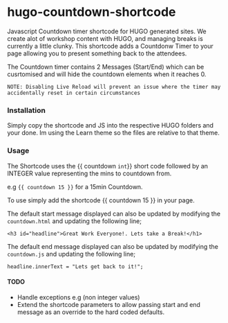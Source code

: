 # hugo-countdown-shortcode
Javascript Countdown timer shortcode for HUGO generated sites.
We create alot of workshop content with HUGO, and managing breaks is currently a little clunky. This shortcode adds a Countdonw Timer to your page allowing you to present something back to the attendees. 

The Countdown timer contains 2 Messages (Start/End) which can be cusrtomised and will hide the countdown elements when it reaches 0.

```NOTE: Disabling Live Reload will prevent an issue where the timer may accidentally reset in certain circumstances``` 

### Installation
Simply copy the shortcode and JS into the respective HUGO folders and your done. Im using the Learn theme so the files are relative to that theme. 

### Usage
The Shortcode uses the {{ countdown `int`}} short code followed by an  INTEGER value representing the mins to countdown from.

e.g ```{{ countdown 15 }}``` for a 15min Countdown.

To use simply add the shortcode {{ countdown 15 }} in your page. 

The default start message displayed can also be updated by modifying the `countdown.html` and updating the following line;

```<h3 id="headline">Great Work Everyone!. Lets take a Break!</h1>```

The default end message displayed can also be updated by modifying the `countdown.js` and updating the following line;

```headline.innerText = "Lets get back to it!";```


#### TODO
+ Handle exceptions e.g (non integer values)
+ Extend the shortcode parameters to allow passing start and end message as an override to the hard coded defaults. 

